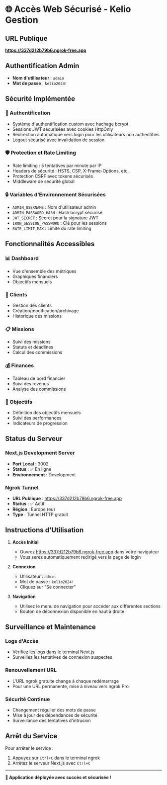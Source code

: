 # 🌐 Accès Web Sécurisé - Kelio Gestion

## URL Publique
**https://337d212b79b6.ngrok-free.app**

## Authentification Admin
- **Nom d'utilisateur** : `admin`
- **Mot de passe** : `kelio2024!`

## Sécurité Implémentée

### 🔐 Authentification
- Système d'authentification custom avec hachage bcrypt
- Sessions JWT sécurisées avec cookies HttpOnly
- Redirection automatique vers login pour les utilisateurs non authentifiés
- Logout sécurisé avec invalidation de session

### 🛡️ Protection et Rate Limiting
- Rate limiting : 5 tentatives par minute par IP
- Headers de sécurité : HSTS, CSP, X-Frame-Options, etc.
- Protection CSRF avec tokens sécurisés
- Middleware de sécurité global

### 🔒 Variables d'Environnement Sécurisées
- `ADMIN_USERNAME` : Nom d'utilisateur admin
- `ADMIN_PASSWORD_HASH` : Hash bcrypt sécurisé
- `JWT_SECRET` : Secret pour la signature JWT
- `IRON_SESSION_PASSWORD` : Clé pour les sessions
- `RATE_LIMIT_MAX` : Limite du rate limiting

## Fonctionnalités Accessibles

### 📊 Dashboard
- Vue d'ensemble des métriques
- Graphiques financiers
- Objectifs mensuels

### 👥 Clients
- Gestion des clients
- Création/modification/archivage
- Historique des missions

### 📋 Missions
- Suivi des missions
- Statuts et deadlines
- Calcul des commissions

### 💰 Finances
- Tableau de bord financier
- Suivi des revenus
- Analyse des commissions

### 🎯 Objectifs
- Définition des objectifs mensuels
- Suivi des performances
- Indicateurs de progression

## Status du Serveur

### Next.js Development Server
- **Port Local** : 3002
- **Status** : ✅ En ligne
- **Environnement** : Development

### Ngrok Tunnel
- **URL Publique** : https://337d212b79b6.ngrok-free.app
- **Status** : ✅ Actif
- **Région** : Europe (eu)
- **Type** : Tunnel HTTP gratuit

## Instructions d'Utilisation

1. **Accès Initial**
   - Ouvrez https://337d212b79b6.ngrok-free.app dans votre navigateur
   - Vous serez automatiquement redirigé vers la page de login

2. **Connexion**
   - Utilisateur : `admin`
   - Mot de passe : `kelio2024!`
   - Cliquez sur "Se connecter"

3. **Navigation**
   - Utilisez le menu de navigation pour accéder aux différentes sections
   - Bouton de déconnexion disponible en haut à droite

## Surveillance et Maintenance

### Logs d'Accès
- Vérifiez les logs dans le terminal Next.js
- Surveillez les tentatives de connexion suspectes

### Renouvellement URL
- L'URL ngrok gratuite change à chaque redémarrage
- Pour une URL permanente, mise à niveau vers ngrok Pro

### Sécurité Continue
- Changement régulier des mots de passe
- Mise à jour des dépendances de sécurité
- Surveillance des tentatives d'intrusion

## Arrêt du Service

Pour arrêter le service :
1. Appuyez sur `Ctrl+C` dans le terminal ngrok
2. Arrêtez le serveur Next.js avec `Ctrl+C`

---

**🔐 Application déployée avec succès et sécurisée !**
